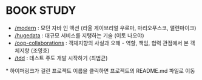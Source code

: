 # BOOK STUDY


- [/modern](https://github.com/JaewookMun/book-study/tree/main/modern)
  : 모던 자바 인 액션 (라울 게이브리얼 우르마, 마리오푸스코, 앨런마이크)
- [/hugedata](https://github.com/JaewookMun/book-study/tree/main/hugedata)
  : 대규모 서비스를 지탱하는 기술 (이토 나오야)
- [/oop-collaborations](https://github.com/JaewookMun/book-study/tree/main/oop-collaborations#%EA%B0%9D%EC%B2%B4%EC%A7%80%ED%96%A5%EC%9D%98-%EC%82%AC%EC%8B%A4%EA%B3%BC-%EC%98%A4%ED%95%B4-%EC%A1%B0%EC%98%81%ED%98%B8)
  : 객체지향의 사실과 오해 - 역할, 책임, 협력 관점에서 본 객체지향 (조영호)
- [/tdd](https://github.com/JaewookMun/book-study/tree/main/tdd)
  : 테스트 주도 개발 시작하기 (최범균)

\* 하이퍼링크가 걸린 프로젝트 이름을 클릭하면 프로젝트의 README.md 파일로 이동